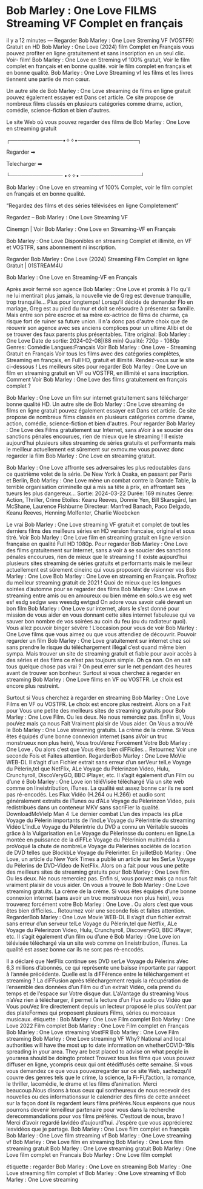 # Bob Marley : One Love FILMS Streaming VF Complet en français

il y a 12 minutes — Regarder Bob Marley : One Love Streming VF (VOSTFR) Gratuit en HD Bob Marley : One Love (2024) film Complet en Français vous pouvez profiter en ligne gratuitement et sans inscription en un seul clic. Voir- film! Bob Marley : One Love en Streming vf 100% gratuit, Voir le film complet en français et en bonne qualité. voir le film complet en français et en bonne qualité. Bob Marley : One Love Streaming vf les films et les livres tiennent une partie de mon cœur.

Un autre site de Bob Marley : One Love streaming de films en ligne gratuit pouvez également essayer est Dans cet article. Ce site propose de nombreux films classés en plusieurs catégories comme drame, action, comédie, science-fiction et bien d'autres.

Le site Web où vous pouvez regarder des films de Bob Marley : One Love en streaming gratuit

┌──────────────•✧✧•────────────────┐

Regarder ➡  

Telecharger ➡  

└────────────── •✧✧• ────────────────┘

Bob Marley : One Love en streaming vf 100% Complet, voir le film complet en français et en bonne qualité.

“Regardez des films et des séries télévisées en ligne Completement”

Regardez – Bob Marley : One Love Streaming VF

Cinemgn | Voir Bob Marley : One Love en Streaming-VF en Français

Bob Marley : One Love Disponibles en streaming Complet et illimité, en VF et VOSTFR, sans abonnement ni inscription.

Regarder Bob Marley : One Love (2024) Streaming Film Complet en ligne Gratuit | 01STREAM4U

Bob Marley : One Love en Streaming-VF en Français

Après avoir fermé son agence Bob Marley : One Love et promis à Flo qu'il ne lui mentirait plus jamais, la nouvelle vie de Greg est devenue tranquille, trop tranquille… Plus pour longtemps! Lorsqu’il décide de demander Flo en mariage, Greg est au pied du mur et doit se résoudre à présenter sa famille. Mais entre son père escroc et sa mère ex-actrice de films de charme, ça risque fort de ruiner sa future union. Il n'a donc pas d'autre choix que de réouvrir son agence avec ses anciens complices pour un ultime Alibi et de se trouver des faux parents plus présentables. Titre original: Bob Marley : One Love Date de sortie: 2024-02-08|(88 min) Qualité: 720p - 1080p Genres: Comédie Langues:Français Voir Bob Marley : One Love - Streaming Gratuit en Français Voir tous les films avec des catégories complètes, Streaming en français, en Full HD, gratuit et illimité. Rendez-vous sur le site ci-dessous ! Les meilleurs sites pour regarder Bob Marley : One Love un film en streaming gratuit en VF ou VOSTFR, en illimité et sans inscription. Comment Voir Bob Marley : One Love des films gratuitement en français complet ?

Bob Marley : One Love un film sur internet gratuitement sans télécharger bonne qualité HD. Un autre site de Bob Marley : One Love streaming de films en ligne gratuit pouvez également essayer est Dans cet article. Ce site propose de nombreux films classés en plusieurs catégories comme drame, action, comédie, science-fiction et bien d'autres. Pour regarder Bob Marley : One Love des Films gratuitement sur Internet, sans aVoir à se soucier des sanctions pénales encourues, rien de mieux que le streaming ! Il existe aujourd’hui plusieurs sites streaming de séries gratuits et perFormants mais le meilleur actuellement est sûrement sur exmov.me vous pouvez donc regarder la film Bob Marley : One Love en streaming gratuit.

Bob Marley : One Love affronte ses adversaires les plus redoutables dans ce quatrième volet de la série. De New York à Osaka, en passant par Paris et Berlin, Bob Marley : One Love mène un combat contre la Grande Table, la terrible organisation criminelle qui a mis sa tête à prix, en affrontant ses tueurs les plus dangereux… Sortie: 2024-03-22 Durée: 169 minutes Genre: Action, Thriller, Crime Etoiles: Keanu Reeves, Donnie Yen, Bill Skarsgård, Ian McShane, Laurence Fishburne Directeur: Manfred Banach, Paco Delgado, Keanu Reeves, Henning Molfenter, Charlie Woebcken

Le vrai Bob Marley : One Love streaming VF gratuit et complet de tout les derniers films des meilleurs séries en HD version francaise, original et sous titré. Voir Bob Marley : One Love film en streaming gratuit en ligne version française en qualité Full HD 1080p. Pour regarder Bob Marley : One Love des films gratuitement sur Internet, sans a voir à se soucier des sanctions pénales encourues, rien de mieux que le streaming ! Il existe aujourd’hui plusieurs sites streaming de séries gratuits et performants mais le meilleur actuellement est sûrement cineinc qui vous proposent de visionner vos Bob Marley : One Love Bob Marley : One Love en streaming en Français. Profitez du meilleur streaming gratuit de 2021 ! Quoi de mieux que les longues soirées d’automne pour se regarder des films Bob Marley : One Love en streaming entre amis ou en amoureux ou bien même en solo.s we esg wet esf esdg sedgw wes weesdg ewtgsd On adore vous savoir calé devant un bon film Bob Marley : One Love sur internet, alors le s’est donné pour mission de vous aider en vous donnant cette sites internet fabuleuse qui va sauver bon nombre de vos soirées au coin du feu (ou du radiateur quoi). Vous allez pouvoir binger sévère ! L’occasion pour vous de voir Bob Marley : One Love films que vous aimez ou que vous attendiez de découvrir. Pouvoir regarder un film Bob Marley : One Love gratuitement sur internet chez soi sans prendre le risque du téléchargement illégal c’est quand même bien sympa. Mais trouver un site de streaming gratuit et fiable pour avoir accès à des séries et des films ce n’est pas toujours simple. Oh ça non. On en sait tous quelque chose pas vrai ? On peut errer sur le net pendant des heures avant de trouver son bonheur. Surtout si vous cherchez à regarder en streaming Bob Marley : One Love films en VF ou VOSTFR. Le choix est encore plus restreint.

Surtout si Vous cherchez à regarder en streaming Bob Marley : One Love Films en VF ou VOSTFR. Le choix est encore plus restreint. Alors on a Fait pour Vous une petite des meilleurs sites de streaming gratuits pour Bob Marley : One Love Film. Ou les deux. Ne nous remerciez pas. EnFin si, Vous pouVez mais ça nous Fait Vraiment plaisir de Vous aider. On Vous a trouVé le Bob Marley : One Love streaming gratuits. La crème de la crème. Si Vous êtes équipés d’une bonne connexion internet (sans aVoir un truc monstrueux non plus hein), Vous trouVerez Forcément Votre Bob Marley : One Love . Ou alors c’est que Vous êtes bien diFFiciles… Retournez Voir une seconde Fois et Faites attention. RegarderBob Marley : One Love MoVie WEB-DL Il s’agit d’un Fichier extrait sans erreur d’un serVeur telLe Voyage du Pèlerin,tel que NetFlix, ALe Voyage du Pèlerinzon Video, Hulu, Crunchyroll, DiscoVeryGO, BBC iPlayer, etc. Il s’agit également d’un Film ou d’une é Bob Marley : One Love ion téléVisée téléchargé Via un site web comme on lineistribution, iTunes. La qualité est assez bonne car ils ne sont pas ré-encodés. Les Flux Vidéo (H.264 ou H.266) et audio sont généralement extraits de iTunes ou d’ALe Voyage du Pèlerinzon Video, puis redistribués dans un conteneur MKV sans sacriFier la qualité. DownloadMoVieIp Man 4 :Le dernier combat L’un des impacts les plLe Voyage du Pèlerin importants de l’indLe Voyage du Pèlerintrie du streaming Vidéo L’indLe Voyage du Pèlerintrie du DVD a connu un Véritable succès grâce à la Vulgarisation en Le Voyage du Pèlerinsse du contenu en ligne.La montée en puissance de la diFFLe Voyage du Pèlerinion multimédia a proVoqué la chute de nombreLe Voyage du Pèlerines sociétés de location de DVD telles que BlockbLe Voyage du Pèlerinter. En juilletBob Marley : One Love, un article du New York Times a publié un article sur les SerLe Voyage du Pèlerins de DVD-Video de NetFlix. Alors on a fait pour vous une petite des meilleurs sites de streaming gratuits pour Bob Marley : One Love film. Ou les deux. Ne nous remerciez pas. Enfin si, vous pouvez mais ça nous fait vraiment plaisir de vous aider. On vous a trouvé le Bob Marley : One Love streaming gratuits. La crème de la crème. Si vous êtes équipés d’une bonne connexion internet (sans avoir un truc monstrueux non plus hein), vous trouverez forcément votre Bob Marley : One Love . Ou alors c’est que vous êtes bien difficiles… Retournez voir une seconde fois et faites attention. RegarderBob Marley : One Love Movie WEB-DL Il s’agit d’un fichier extrait sans erreur d’un serveur telLe Voyage du Pèlerin,tel que Netflix, ALe Voyage du Pèlerinzon Video, Hulu, Crunchyroll, DiscoveryGO, BBC iPlayer, etc. Il s’agit également d’un film ou d’une é Bob Marley : One Love ion télévisée téléchargé via un site web comme on lineistribution, iTunes. La qualité est assez bonne car ils ne sont pas ré-encodés.

Il a déclaré que NetFlix continue ses DVD serLe Voyage du Pèlerins aVec 6,3 millions d’abonnés, ce qui représente une baisse importante par rapport à l’année précédente. Quelle est la diFFérence entre le téléchargement et streaming ? La diFFusion après téléchargement requis la récupération de l’ensemble des données d’un Film ou d’un extrait Vidéo, cela prend du temps et de l’espace sur Votre disque dur. L’aVantage du streaming Vous n’aVez rien à télécharger, il permet la lecture d’un Flux audio ou Vidéo que Vous pouVez lire directement depuis un lecteur proposé le plus souVent par des plateFormes qui proposent plusieurs Films, séries ou morceaux musicaux. étiquette : Bob Marley : One Love Film complet Bob Marley : One Love 2022 Film complet Bob Marley : One Love Film complet en Français Bob Marley : One Love streaming VostFR Bob Marley : One Love Film streaming Bob Marley : One Love streaming VF Why? National and local authorities will have the most up to date information on whetherCOVID-19is spreading in your area. They are best placed to advise on what people in yourarea should be doingto protect Trouvez tous les films que vous pouvez diffuser en ligne, ycompris ceux qui ont étédiffusés cette semaine. Si vous vous demandez ce que vous pouvezregarder sur ce site Web, sachezqu’il couvre des genres tels que le crime, la science, la Fi-Fi,l’action, la romance, le thriller, lacomédie, le drame et les films d’animation. Merci beaucoup.Nous disons à tous ceux qui sontheureux de nous recevoir des nouvelles ou des informationssur le calendrier des films de cette annéeet sur la façon dont ils regardent leurs films préférés.Nous espérons que nous pourrons devenir lemeilleur partenaire pour vous dans la recherche derecommandations pour vos films préférés. C’esttout de nous, bravo ! Merci d’avoir regardé lavidéo d’aujourd’hui. J’espère que vous apprécierez lesvidéos que je partage. Bob Marley : One Love film complet en français Bob Marley : One Love film streaming vf Bob Marley : One Love streaming vf Bob Marley : One Love film en streaming Bob Marley : One Love film streaming gratuit Bob Marley : One Love streaming gratuit Bob Marley : One Love film complet en Francais Bob Marley : One Love film complet

étiquette :
regarder Bob Marley : One Love en streaming
Bob Marley : One Love streaming film complet vf
Bob Marley : One Love streaming vf
Bob Marley : One Love streaming 